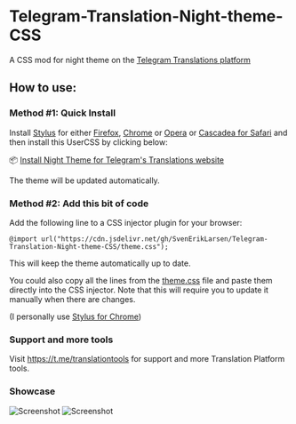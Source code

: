 # Telegram-Translation-Night-theme-CSS
A CSS mod for night theme on the [Telegram Translations platform](https://translations.telegram.org/)

## How to use:

### Method #1: Quick Install
Install [Stylus](https://add0n.com/stylus.html) for either [Firefox](https://addons.mozilla.org/en-US/firefox/addon/styl-us/), [Chrome](https://chrome.google.com/webstore/detail/stylus/clngdbkpkpeebahjckkjfobafhncgmne) or [Opera](https://addons.opera.com/en-gb/extensions/details/stylus/) or [Cascadea for Safari](https://cascadea.app/) and then install this UserCSS by clicking below:

📦 [Install Night Theme for Telegram's Translations website](https://raw.githubusercontent.com/SvenErikLarsen/Telegram-Translation-Night-theme-CSS/master/theme.user.css)

The theme will be updated automatically.

### Method #2: Add this bit of code
Add the following line to a CSS injector plugin for your browser: 

`@import url("https://cdn.jsdelivr.net/gh/SvenErikLarsen/Telegram-Translation-Night-theme-CSS/theme.css");` 

This will keep the theme automatically up to date.

You could also copy all the lines from the [theme.css](https://github.com/SvenErikLarsen/Telegram-Translation-Night-theme-CSS/blob/master/theme.user.css) file and paste them directly into the CSS injector. Note that this will require you to update it manually when there are changes.

(I personally use [Stylus for Chrome](https://chrome.google.com/webstore/detail/stylus/clngdbkpkpeebahjckkjfobafhncgmne))

### Support and more tools
Visit https://t.me/translationtools for support and more Translation Platform tools.

### Showcase

![Screenshot](https://i.imgur.com/x3iy5W4.png)
![Screenshot](https://i.imgur.com/0gGqIfP.png)

